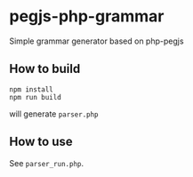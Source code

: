 # pegjs-php-grammar
Simple grammar generator based on php-pegjs

## How to build

```
npm install
npm run build
```

will generate `parser.php`

## How to use

See `parser_run.php`.
